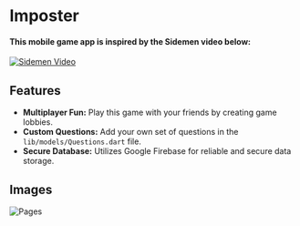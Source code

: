 # Imposter

#### This mobile game app is inspired by the Sidemen video below:

[![Sidemen Video](https://img.youtube.com/vi/iy2YZ3Kl-hY/0.jpg)](https://youtu.be/iy2YZ3Kl-hY?si=hcBq-DHlb06WSH0z)

## Features

- **Multiplayer Fun:** Play this game with your friends by creating game lobbies.
- **Custom Questions:** Add your own set of questions in the `lib/models/Questions.dart` file.
- **Secure Database:** Utilizes Google Firebase for reliable and secure data storage.

## Images

![Pages](https://i.ibb.co/GkYTVN4/collage-min.jpg)
